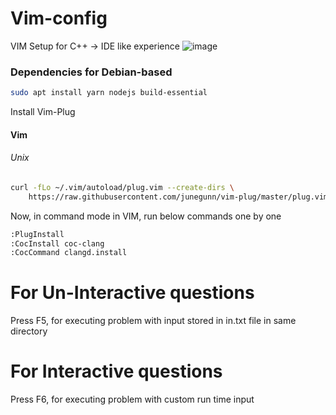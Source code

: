 # Vim-config

VIM Setup for C++ -> IDE like experience
![image](https://user-images.githubusercontent.com/56100355/181486687-20441e23-9d14-4594-a814-a08af279cfe9.png)


### Dependencies for Debian-based 

```sh
sudo apt install yarn nodejs build-essential
``` 

Install Vim-Plug 

#### Vim

###### Unix

```sh
curl -fLo ~/.vim/autoload/plug.vim --create-dirs \
    https://raw.githubusercontent.com/junegunn/vim-plug/master/plug.vim
```


Now, in command mode in VIM, run below commands one by one

```sh
:PlugInstall
:CocInstall coc-clang
:CocCommand clangd.install
```

# For Un-Interactive questions
Press F5, for executing problem with input stored in in.txt file in same directory
# For Interactive questions
Press F6, for executing problem with custom run time input 
